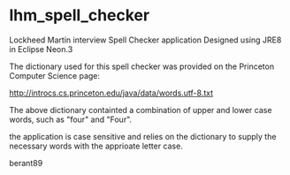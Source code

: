 # lhm_spell_checker
Lockheed Martin interview Spell Checker application
Designed using JRE8 in Eclipse Neon.3

The dictionary used for this spell checker was provided on the Princeton Computer Science page:

http://introcs.cs.princeton.edu/java/data/words.utf-8.txt

The above dictionary containted a combination of upper and lower case words, such as "four" and "Four".

the application is case sensitive and relies on the dictionary to supply the necessary words with the
apprioate letter case.

berant89
